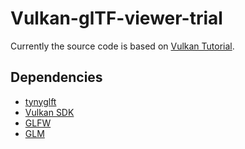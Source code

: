 # Vulkan-glTF-viewer-trial

Currently the source code is based on [Vulkan Tutorial](https://vulkan-tutorial.com/).

## Dependencies

* [tynyglft](https://github.com/syoyo/tinygltf)
* [Vulkan SDK](https://vulkan-tutorial.com/Development_environment#page_Vulkan_SDK)
* [GLFW](https://www.glfw.org/download.html)
* [GLM](https://glm.g-truc.net/0.9.9/index.html)
